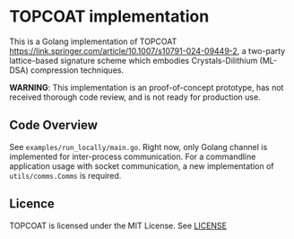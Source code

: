 # TOPCOAT implementation

This is a Golang implementation of TOPCOAT https://link.springer.com/article/10.1007/s10791-024-09449-2, a two-party lattice-based signature scheme which embodies Crystals-Dilithium (ML-DSA) compression techniques. 


**WARNING**: This implementation is an proof-of-concept prototype, has not received thorough code review, and is not ready for production use.

## Code Overview

See `examples/run_locally/main.go`. Right now, only Golang channel is implemented for inter-process communication. For a commandline application usage with socket communication, a new implementation of `utils/comms.Comms` is required.

## Licence 
TOPCOAT is licensed under the MIT License. See [LICENSE](LICENSE)